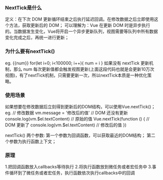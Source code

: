 ### NextTick是什么
  定义：在下次 DOM 更新循环结束之后执行延迟回调。在修改数据之后立即使用这个方法，获取更新后的 DOM；
  可以理解为：Vue 在更新 DOM 时是异步执行的。当数据发生变化，Vue将开启一个异步更新队列，视图需要等队列中所有数据变化完成之后，再统一进行更新；

### 为什么要有nextTick()
  eg.
    {{num}}
    for(let i=0; i<100000; i++){
        num = i
    }
  如果没有 nextTick 更新机制，那么 num 每次更新值都会触发视图更新(上面这段代码也就是会更新10万次视图)，有了nextTick机制，只需要更新一次，所以nextTick本质是一种优化策略。

### 使用场景
  如果想要在修改数据后立刻得到更新后的DOM结构，可以使用Vue.nextTick()；
  eg.
    // 修改数据
    vm.message = '修改后的值'
    // DOM 还没有更新
    console.log(vm.$el.textContent) // 原始的值
    Vue.nextTick(function () {
      // DOM 更新了
      console.log(vm.$el.textContent) // 修改后的值
    })
  
  nextTick() 两个参数: 第一个参数为回调函数，可以获取最近的DOM结构；
                      第二个参数为执行函数上下文；

### 原理
  1.把回调函数放入callbacks等待执行
  2.将执行函数放到微任务或者宏任务中
  3.事件循环到了微任务或者宏任务，执行函数依次执行callbacks中的回调